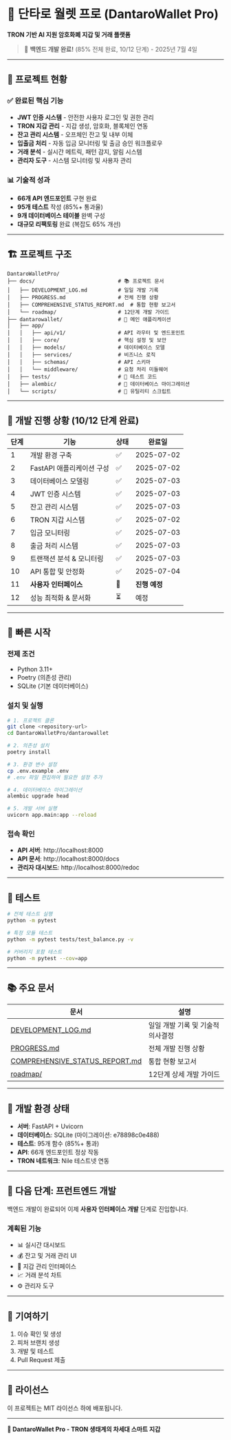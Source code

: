 # 🏦 단타로 월렛 프로 (DantaroWallet Pro)

**TRON 기반 AI 지원 암호화폐 지갑 및 거래 플랫폼**

> 🎉 **백엔드 개발 완료!** (85% 전체 완료, 10/12 단계) - 2025년 7월 4일

---

## 🚀 프로젝트 현황

### ✅ **완료된 핵심 기능**
- **JWT 인증 시스템** - 안전한 사용자 로그인 및 권한 관리
- **TRON 지갑 관리** - 지갑 생성, 암호화, 블록체인 연동
- **잔고 관리 시스템** - 오프체인 잔고 및 내부 이체
- **입출금 처리** - 자동 입금 모니터링 및 출금 승인 워크플로우
- **거래 분석** - 실시간 메트릭, 패턴 감지, 알림 시스템
- **관리자 도구** - 시스템 모니터링 및 사용자 관리

### 📊 **기술적 성과**
- **66개 API 엔드포인트** 구현 완료
- **95개 테스트** 작성 (85%+ 통과율)
- **9개 데이터베이스 테이블** 완벽 구성
- **대규모 리팩토링** 완료 (복잡도 65% 개선)

---

## 🏗️ 프로젝트 구조

```
DantaroWalletPro/
├── docs/                           # 📚 프로젝트 문서
│   ├── DEVELOPMENT_LOG.md          # 일일 개발 기록
│   ├── PROGRESS.md                 # 전체 진행 상황
│   ├── COMPREHENSIVE_STATUS_REPORT.md  # 통합 현황 보고서
│   └── roadmap/                    # 12단계 개발 가이드
├── dantarowallet/                  # 🚀 메인 애플리케이션
│   ├── app/
│   │   ├── api/v1/                 # API 라우터 및 엔드포인트
│   │   ├── core/                   # 핵심 설정 및 보안
│   │   ├── models/                 # 데이터베이스 모델
│   │   ├── services/               # 비즈니스 로직
│   │   ├── schemas/                # API 스키마
│   │   └── middleware/             # 요청 처리 미들웨어
│   ├── tests/                      # 🧪 테스트 코드
│   ├── alembic/                    # 📄 데이터베이스 마이그레이션
│   └── scripts/                    # 🔧 유틸리티 스크립트
```

---

## 🎯 개발 진행 상황 (10/12 단계 완료)

| 단계 | 기능 | 상태 | 완료일 |
|-----|------|------|-------|
| 1 | 개발 환경 구축 | ✅ | 2025-07-02 |
| 2 | FastAPI 애플리케이션 구성 | ✅ | 2025-07-02 |
| 3 | 데이터베이스 모델링 | ✅ | 2025-07-03 |
| 4 | JWT 인증 시스템 | ✅ | 2025-07-03 |
| 5 | 잔고 관리 시스템 | ✅ | 2025-07-03 |
| 6 | TRON 지갑 시스템 | ✅ | 2025-07-02 |
| 7 | 입금 모니터링 | ✅ | 2025-07-03 |
| 8 | 출금 처리 시스템 | ✅ | 2025-07-03 |
| 9 | 트랜잭션 분석 & 모니터링 | ✅ | 2025-07-03 |
| 10 | API 통합 및 안정화 | ✅ | 2025-07-04 |
| 11 | **사용자 인터페이스** | 🔄 | **진행 예정** |
| 12 | 성능 최적화 & 문서화 | ⏳ | 예정 |

---

## 🚀 빠른 시작

### 전제 조건
- Python 3.11+
- Poetry (의존성 관리)
- SQLite (기본 데이터베이스)

### 설치 및 실행

```bash
# 1. 프로젝트 클론
git clone <repository-url>
cd DantaroWalletPro/dantarowallet

# 2. 의존성 설치
poetry install

# 3. 환경 변수 설정
cp .env.example .env
# .env 파일 편집하여 필요한 설정 추가

# 4. 데이터베이스 마이그레이션
alembic upgrade head

# 5. 개발 서버 실행
uvicorn app.main:app --reload
```

### 접속 확인
- **API 서버**: http://localhost:8000
- **API 문서**: http://localhost:8000/docs
- **관리자 대시보드**: http://localhost:8000/redoc

---

## 🧪 테스트

```bash
# 전체 테스트 실행
python -m pytest

# 특정 모듈 테스트
python -m pytest tests/test_balance.py -v

# 커버리지 포함 테스트
python -m pytest --cov=app
```

---

## 📚 주요 문서

| 문서 | 설명 |
|------|------|
| [DEVELOPMENT_LOG.md](docs/DEVELOPMENT_LOG.md) | 일일 개발 기록 및 기술적 의사결정 |
| [PROGRESS.md](docs/PROGRESS.md) | 전체 개발 진행 상황 |
| [COMPREHENSIVE_STATUS_REPORT.md](docs/COMPREHENSIVE_STATUS_REPORT.md) | 통합 현황 보고서 |
| [roadmap/](docs/roadmap/) | 12단계 상세 개발 가이드 |

---

## 🔧 개발 환경 상태

- **서버**: FastAPI + Uvicorn
- **데이터베이스**: SQLite (마이그레이션: e78898c0e488)
- **테스트**: 95개 함수 (85%+ 통과)
- **API**: 66개 엔드포인트 정상 작동
- **TRON 네트워크**: Nile 테스트넷 연동

---

## 🎯 다음 단계: 프런트엔드 개발

백엔드 개발이 완료되어 이제 **사용자 인터페이스 개발** 단계로 진입합니다.

### 계획된 기능
- 📊 실시간 대시보드
- 💰 잔고 및 거래 관리 UI
- 🔐 지갑 관리 인터페이스
- 📈 거래 분석 차트
- ⚙️ 관리자 도구

---

## 🤝 기여하기

1. 이슈 확인 및 생성
2. 피처 브랜치 생성
3. 개발 및 테스트
4. Pull Request 제출

---

## 📄 라이선스

이 프로젝트는 MIT 라이선스 하에 배포됩니다.

---

**🎉 DantaroWallet Pro - TRON 생태계의 차세대 스마트 지갑**
